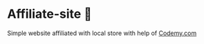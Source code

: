 # Affiliate-site :money_mouth_face:                                                                                                                                                                             
Simple website affiliated with local store
 with help of <a href="http://johnelder.com/">Codemy.com</a>

